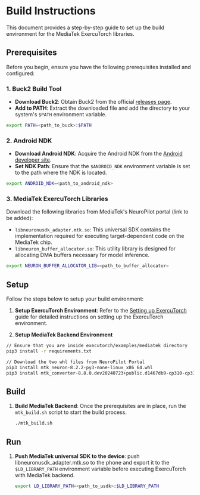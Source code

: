# Build Instructions

This document provides a step-by-step guide to set up the build environment for the MediaTek ExercuTorch libraries.

## Prerequisites

Before you begin, ensure you have the following prerequisites installed and configured:

### 1. Buck2 Build Tool

- **Download Buck2**: Obtain Buck2 from the official [releases page](https://github.com/facebook/buck2/releases/tag/2024-02-01).
- **Add to PATH**: Extract the downloaded file and add the directory to your system's `$PATH` environment variable.
```bash
export PATH=<path_to_buck>:$PATH
```

### 2. Android NDK

- **Download Android NDK**: Acquire the Android NDK from the [Android developer site](https://developer.android.com/ndk/downloads).
- **Set NDK Path**: Ensure that the `$ANDROID_NDK` environment variable is set to the path where the NDK is located.
```bash
export ANDROID_NDK=<path_to_android_ndk>
```

### 3. MediaTek ExercuTorch Libraries

Download the following libraries from MediaTek's NeuroPilot portal (link to be added):

- `libneuronusdk_adapter.mtk.so`: This universal SDK contains the implementation required for executing target-dependent code on the MediaTek chip.
- `libneuron_buffer_allocator.so`: This utility library is designed for allocating DMA buffers necessary for model inference.
```bash
export NEURON_BUFFER_ALLOCATOR_LIB=<path_to_buffer_allocator>
```

## Setup

Follow the steps below to setup your build environment:

1. **Setup ExercuTorch Environment**: Refer to the [Setting up ExercuTorch](https://pytorch.org/executorch/stable/getting-started-setup) guide for detailed instructions on setting up the ExercuTorch environment.

2. **Setup MediaTek Backend Environment**
```bash
// Ensure that you are inside executorch/examples/mediatek directory
pip3 install -r requirements.txt

// Download the two whl files from NeuroPilot Portal
pip3 install mtk_neuron-8.2.2-py3-none-linux_x86_64.whl
pip3 install mtk_converter-8.8.0.dev20240723+public.d1467db9-cp310-cp310-manylinux_2_17_x86_64.manylinux2014_x86_64.whl
```

## Build

1. **Build MediaTek Backend**: Once the prerequisites are in place, run the `mtk_build.sh` script to start the build process.

   ```bash
   ./mtk_build.sh
   ```

## Run

1. **Push MediaTek universal SDK to the device**: push libneuronusdk_adapter.mtk.so to the phone and export it to the `$LD_LIBRARY_PATH` environment variable before executing ExercuTorch with MediaTek backend.

   ```bash
   export LD_LIBRARY_PATH=<path_to_usdk>:$LD_LIBRARY_PATH
   ```

